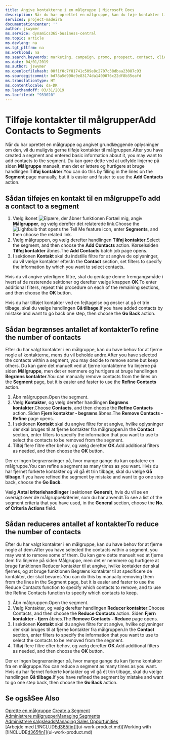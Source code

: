 ```yaml
---
title: Angive kontakterne i en målgruppe | Microsoft Docs
description: Når du har oprettet en målgruppe, kan du føje kontakter til målgruppen, f.eks. som en del af en marketingkampagne, der er henvendt til bestemte kunder.
services: project-madeira
documentationcenter: ''
author: jswymer
ms.service: dynamics365-business-central
ms.topic: article
ms.devlang: na
ms.tgt_pltfrm: na
ms.workload: na
ms.search.keywords: marketing, campaign, promo, prospect, contact, client, customer
ms.date: 04/01/2019
ms.author: jswymer
ms.openlocfilehash: 00f1f0c7f81741c509e8c2707c38dbaa23087c93
ms.sourcegitcommit: bd78a5d990c9e83174da1409076c22df8b35eafd
ms.translationtype: HT
ms.contentlocale: da-DK
ms.lasthandoff: 03/31/2019
ms.locfileid: "933020"
---
```

# <a name="add-contacts-to-segments"></a><span data-ttu-id="9b53f-103">Tilføje kontakter til målgrupper</span><span class="sxs-lookup"><span data-stu-id="9b53f-103">Add Contacts to Segments</span></span>
<span data-ttu-id="9b53f-104">Når du har oprettet en målgruppe og angivet grundlæggende oplysninger om den, vil du muligvis gerne tilføje kontakter til målgruppen.</span><span class="sxs-lookup"><span data-stu-id="9b53f-104">After you have created a segment and entered basic information about it, you may want to add contacts to the segment.</span></span> <span data-ttu-id="9b53f-105">Du kan gøre dette ved at udfylde linjerne på siden **Målgruppe** manuelt, men det er lettere og hurtigere at bruge handlingen **Tilføj kontakter**.</span><span class="sxs-lookup"><span data-stu-id="9b53f-105">You can do this by filling in the lines on the **Segment** page manually, but it is easier and faster to use the **Add Contacts** action.</span></span>

## <a name="to-add-a-contact-to-a-segment"></a><span data-ttu-id="9b53f-106">Sådan tilføjes en kontakt til en målgruppe</span><span class="sxs-lookup"><span data-stu-id="9b53f-106">To add a contact to a segment</span></span>
1. <span data-ttu-id="9b53f-107">Vælg ikonet ![Elpære, der åbner funktionen Fortæl mig](media/ui-search/search_small.png "Fortæl mig, hvad du vil foretage dig"), angiv **Målgrupper**, og vælg derefter det relaterede link.</span><span class="sxs-lookup"><span data-stu-id="9b53f-107">Choose the ![Lightbulb that opens the Tell Me feature](media/ui-search/search_small.png "Tell me what you want to do") icon, enter **Segments**, and then choose the related link.</span></span>  
2. <span data-ttu-id="9b53f-108">Vælg målgruppen, og vælg derefter handlingen **Tilføj kontakter**.</span><span class="sxs-lookup"><span data-stu-id="9b53f-108">Select the segment, and then choose the **Add Contacts** action.</span></span> <span data-ttu-id="9b53f-109">Kørselssiden **Tilføj kontakter** åbnes.</span><span class="sxs-lookup"><span data-stu-id="9b53f-109">The **Add Contacts** batch job page opens.</span></span>
3. <span data-ttu-id="9b53f-110">I sektionen **Kontakt** skal du indstille filtre for at angive de oplysninger, du vil vælge kontakter efter.</span><span class="sxs-lookup"><span data-stu-id="9b53f-110">In the **Contact** section, set filters to specify the information by which you want to select contacts.</span></span>

<span data-ttu-id="9b53f-111">Hvis du vil angive yderligere filtre, skal du gentage denne fremgangsmåde i hvert af de resterende sektioner og derefter vælge knappen **OK**.</span><span class="sxs-lookup"><span data-stu-id="9b53f-111">To enter additional filters, repeat this procedure on each of the remaining sections, and then choose the **OK** button.</span></span>

<span data-ttu-id="9b53f-112">Hvis du har tilføjet kontakter ved en fejltagelse og ønsker at gå et trin tilbage, skal du vælge handlingen **Gå tilbage**.</span><span class="sxs-lookup"><span data-stu-id="9b53f-112">If you have added contacts by mistake and want to go back one step, then choose the **Go Back** action.</span></span>

## <a name="to-refine-the-number-of-contacts"></a><span data-ttu-id="9b53f-113">Sådan begrænses antallet af kontakter</span><span class="sxs-lookup"><span data-stu-id="9b53f-113">To refine the number of contacts</span></span>
<span data-ttu-id="9b53f-114">Efter du har valgt kontakter i en målgruppe, kan du have behov for at fjerne nogle af kontakterne, mens du vil beholde andre.</span><span class="sxs-lookup"><span data-stu-id="9b53f-114">After you have selected the contacts within a segment, you may decide to remove some but keep others.</span></span> <span data-ttu-id="9b53f-115">Du kan gøre det manuelt ved at fjerne kontakterne fra linjerne på siden **Målgruppe**, men det er nemmere og hurtigere at bruge handlingen **Begræns kontakter**.</span><span class="sxs-lookup"><span data-stu-id="9b53f-115">You can manually remove contacts from the lines on the **Segment** page, but it is easier and faster to use the **Refine Contacts** action.</span></span>

1. <span data-ttu-id="9b53f-116">Åbn målgruppen.</span><span class="sxs-lookup"><span data-stu-id="9b53f-116">Open the segment.</span></span>
2. <span data-ttu-id="9b53f-117">Vælg **Kontakter**, og vælg derefter handlingen **Begræns kontakter**.</span><span class="sxs-lookup"><span data-stu-id="9b53f-117">Choose **Contacts**, and then choose the **Refine Contacts** action.</span></span> <span data-ttu-id="9b53f-118">Siden **Fjern kontakter - begræns** åbnes.</span><span class="sxs-lookup"><span data-stu-id="9b53f-118">The **Remove Contacts - Refine** page opens.</span></span>
3. <span data-ttu-id="9b53f-119">I sektionen **Kontakt** skal du angive filtre for at angive, hvilke oplysninger der skal bruges til at fjerne kontakter fra målgruppen.</span><span class="sxs-lookup"><span data-stu-id="9b53f-119">In the **Contact** section, enter filters to specify the information that you want to use to select the contacts to be removed from the segment.</span></span>
4. <span data-ttu-id="9b53f-120">Tilføj flere filtre efter behov, og vælg derefter **OK**.</span><span class="sxs-lookup"><span data-stu-id="9b53f-120">Add additional filters as needed, and then choose the **OK** button.</span></span>

<span data-ttu-id="9b53f-121">Der er ingen begrænsninger på, hvor mange gange du kan opdatere en målgruppe.</span><span class="sxs-lookup"><span data-stu-id="9b53f-121">You can refine a segment as many times as you want.</span></span> <span data-ttu-id="9b53f-122">Hvis du har fjernet forkerte kontakter og vil gå ét trin tilbage, skal du vælge **Gå tilbage**.</span><span class="sxs-lookup"><span data-stu-id="9b53f-122">If you have refined the segment by mistake and want to go one step back, choose the **Go Back**.</span></span>

<span data-ttu-id="9b53f-123">Vælg **Antal kriteriehandlinger** i sektionen **Generelt**, hvis du vil se en oversigt over de målgruppekriterier, som du har anvendt.</span><span class="sxs-lookup"><span data-stu-id="9b53f-123">To see a list of the segment criteria that you have used, in the **General** section, choose the **No. of Criteria Actions** field.</span></span>

## <a name="to-reduce-the-number-of-contacts"></a><span data-ttu-id="9b53f-124">Sådan reduceres antallet af kontakter</span><span class="sxs-lookup"><span data-stu-id="9b53f-124">To reduce the number of contacts</span></span>
<span data-ttu-id="9b53f-125">Efter du har valgt kontakter i en målgruppe, kan du have behov for at fjerne nogle af dem.</span><span class="sxs-lookup"><span data-stu-id="9b53f-125">After you have selected the contacts within a segment, you may want to remove some of them.</span></span> <span data-ttu-id="9b53f-126">Du kan gøre dette manuelt ved at fjerne dem fra linjerne på siden Målgruppe, men det er nemmere og hurtigere at bruge funktionen Reducer kontakter til at angive, hvilke kontakter der skal fjernes, og at bruge funktionen Begræns kontakter til at specificere de kontakter, der skal bevares.</span><span class="sxs-lookup"><span data-stu-id="9b53f-126">You can do this by manually removing them from the lines in the Segment page, but it is easier and faster to use the Reduce Contacts function to specify which contacts to remove, and to use the Refine Contacts function to specify which contacts to keep.</span></span>

1. <span data-ttu-id="9b53f-127">Åbn målgruppen.</span><span class="sxs-lookup"><span data-stu-id="9b53f-127">Open the segment.</span></span>
2. <span data-ttu-id="9b53f-128">Vælg Kontakter, og vælg derefter handlingen **Reducer kontakter**.</span><span class="sxs-lookup"><span data-stu-id="9b53f-128">Choose Contacts, and then choose the **Reduce Contacts** action.</span></span> <span data-ttu-id="9b53f-129">Siden **Fjern kontakter - fjern** åbnes.</span><span class="sxs-lookup"><span data-stu-id="9b53f-129">The **Remove Contacts - Reduce** page opens.</span></span>
3. <span data-ttu-id="9b53f-130">I sektionen **Kontakt** skal du angive filtre for at angive, hvilke oplysninger der skal bruges til at fjerne kontakter fra målgruppen.</span><span class="sxs-lookup"><span data-stu-id="9b53f-130">In the **Contact** section, enter filters to specify the information that you want to use to select the contacts to be removed from the segment.</span></span>
4. <span data-ttu-id="9b53f-131">Tilføj flere filtre efter behov, og vælg derefter **OK**.</span><span class="sxs-lookup"><span data-stu-id="9b53f-131">Add additional filters as needed, and then choose the **OK** button.</span></span>

<span data-ttu-id="9b53f-132">Der er ingen begrænsninger på, hvor mange gange du kan fjerne kontakter fra en målgruppe.</span><span class="sxs-lookup"><span data-stu-id="9b53f-132">You can reduce a segment as many times as you want.</span></span> <span data-ttu-id="9b53f-133">Hvis du har fjernet forkerte kontakter og vil gå ét trin tilbage, skal du vælge handlingen **Gå tilbage**.</span><span class="sxs-lookup"><span data-stu-id="9b53f-133">If you have refined the segment by mistake and want to go one step back, then choose the **Go Back** action.</span></span>

## <a name="see-also"></a><span data-ttu-id="9b53f-134">Se også</span><span class="sxs-lookup"><span data-stu-id="9b53f-134">See Also</span></span>
<span data-ttu-id="9b53f-135">[Oprette en målgruppe](marketing-how-create-segment.md) </span><span class="sxs-lookup"><span data-stu-id="9b53f-135">[Create a Segment](marketing-how-create-segment.md) </span></span>  
[<span data-ttu-id="9b53f-136">Administrere målgrupper</span><span class="sxs-lookup"><span data-stu-id="9b53f-136">Managing Segments</span></span>](marketing-segments.md)  
[<span data-ttu-id="9b53f-137">Administrere salgsleads</span><span class="sxs-lookup"><span data-stu-id="9b53f-137">Managing Sales Opportunities</span></span>](marketing-manage-sales-opportunities.md)  
<span data-ttu-id="9b53f-138">[Arbejde med [!INCLUDE[d365fin](includes/d365fin_md.md)]](ui-work-product.md)</span><span class="sxs-lookup"><span data-stu-id="9b53f-138">[Working with [!INCLUDE[d365fin](includes/d365fin_md.md)]](ui-work-product.md)</span></span>  
